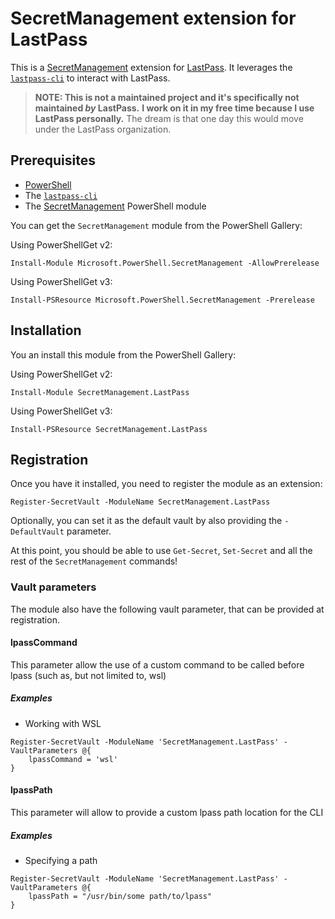 # SecretManagement extension for LastPass

This is a
[SecretManagement](https://github.com/PowerShell/SecretManagement)
extension for
[LastPass](https://lastpass.com).
It leverages the [`lastpass-cli`](https://github.com/lastpass/lastpass-cli)
to interact with LastPass.

> **NOTE: This is not a maintained project and it's specifically not maintained _by_ LastPass.**
> **I work on it in my free time because I use LastPass personally.**
> The dream is that one day this would move under the LastPass organization.

## Prerequisites

* [PowerShell](https://github.com/PowerShell/PowerShell)
* The [`lastpass-cli`](https://github.com/lastpass/lastpass-cli)
* The [SecretManagement](https://github.com/PowerShell/SecretManagement) PowerShell module

You can get the `SecretManagement` module from the PowerShell Gallery:

Using PowerShellGet v2:

```pwsh
Install-Module Microsoft.PowerShell.SecretManagement -AllowPrerelease
```

Using PowerShellGet v3:

```pwsh
Install-PSResource Microsoft.PowerShell.SecretManagement -Prerelease
```

## Installation

You an install this module from the PowerShell Gallery:

Using PowerShellGet v2:

```pwsh
Install-Module SecretManagement.LastPass
```

Using PowerShellGet v3:

```pwsh
Install-PSResource SecretManagement.LastPass
```

## Registration

Once you have it installed,
you need to register the module as an extension:

```pwsh
Register-SecretVault -ModuleName SecretManagement.LastPass
```

Optionally, you can set it as the default vault by also providing the
`-DefaultVault`
parameter.


At this point,
you should be able to use
`Get-Secret`, `Set-Secret`
and all the rest of the
`SecretManagement`
commands!

### Vault parameters

The module also have the following vault parameter, that can be provided at registration.

#### lpassCommand

This parameter allow the use of a custom command to be called before lpass (such as, but not limited to, wsl)

##### Examples


* Working with WSL

```pwsh
Register-SecretVault -ModuleName 'SecretManagement.LastPass' -VaultParameters @{
    lpassCommand = 'wsl'
}
```


#### lpassPath

This parameter will allow to provide a custom lpass path location for the CLI

##### Examples

* Specifying a path

```pwsh
Register-SecretVault -ModuleName 'SecretManagement.LastPass' -VaultParameters @{
    lpassPath = "/usr/bin/some path/to/lpass"
}
```
